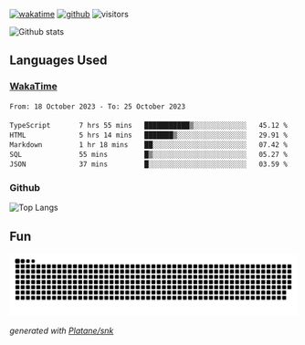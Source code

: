 [![wakatime](https://wakatime.com/badge/user/82c377cd-a54c-404c-b7df-177b313ca539.svg)](https://wakatime.com/@82c377cd-a54c-404c-b7df-177b313ca539)
[![github](https://img.shields.io/github/followers/xinthose?logo=github&style=plastic)](https://github.com/alanhamlett?tab=followers)
![visitors](https://visitor-badge.glitch.me/badge?page_id=xinthose&left_color=green&right_color=red)

![Github stats](https://github-readme-stats.vercel.app/api?username=xinthose&show_icons=true&theme=radical&count_private=true)

## Languages Used

### [WakaTime](https://wakatime.com/)
<!--START_SECTION:waka-->

```txt
From: 18 October 2023 - To: 25 October 2023

TypeScript       7 hrs 55 mins   ███████████▒░░░░░░░░░░░░░   45.12 %
HTML             5 hrs 14 mins   ███████▒░░░░░░░░░░░░░░░░░   29.91 %
Markdown         1 hr 18 mins    ██░░░░░░░░░░░░░░░░░░░░░░░   07.42 %
SQL              55 mins         █▒░░░░░░░░░░░░░░░░░░░░░░░   05.27 %
JSON             37 mins         █░░░░░░░░░░░░░░░░░░░░░░░░   03.59 %
```

<!--END_SECTION:waka-->

### Github

![Top Langs](https://github-readme-stats.vercel.app/api/top-langs/?username=xinthose)

## Fun
![github contribution grid snake animation](https://raw.githubusercontent.com/xinthose/xinthose/output/github-contribution-grid-snake.svg)

_generated with [Platane/snk](https://github.com/Platane/snk)_
